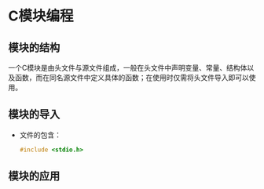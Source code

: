 # C模块编程

[//]: # (__author__ = "Clark Aaron")

## 模块的结构

一个C模块是由头文件与源文件组成，一般在头文件中声明变量、常量、结构体以及函数，而在同名源文件中定义具体的函数；在使用时仅需将头文件导入即可以使
用。

## 模块的导入

* 文件的包含：

  ```C
  #include <stdio.h>
  ```

## 模块的应用
